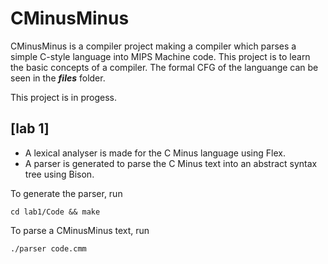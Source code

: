 # CMinusMinus
CMinusMinus is a compiler project making a compiler which parses a simple C-style language into MIPS Machine code. This project is to learn the basic concepts of a compiler. The formal CFG of the languange can be seen in the __*files*__ folder.

This project is in progess.

## [lab 1]
- A lexical analyser is made for the C Minus language using Flex.  
- A parser is generated to parse the C Minus text into an abstract syntax tree using Bison.

To generate the parser, run
```
cd lab1/Code && make
```
To parse a CMinusMinus text, run
```
./parser code.cmm
```







